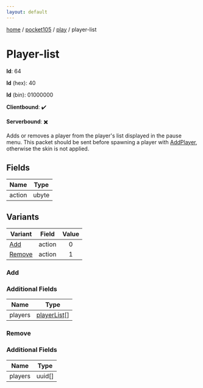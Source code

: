 ```yaml
---
layout: default
---
```


[home](/)  /  [pocket105](/protocol/pocket105)  /  [play](/protocol/pocket105/play)  /  player-list

# Player-list

**Id**: 64

**Id** (hex): 40

**Id** (bin): 01000000

**Clientbound**: ✔️

**Serverbound**: ✖️

Adds or removes a player from the player's list displayed in the pause menu. This packet should be sent before spawning a player with [AddPlayer](#play_add-player), otherwise the skin is not applied.

## Fields

Name | Type
---|---
action | ubyte

## Variants

Variant | Field | Value
---|---|:---:
[Add](#add) | action | 0
[Remove](#remove) | action | 1

### Add

### Additional Fields

Name | Type
---|---
players | [playerList](/protocol/pocket105/types/player-list)[]

### Remove

### Additional Fields

Name | Type
---|---
players | uuid[]

